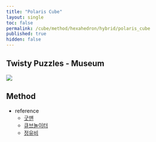 ```yaml
---
title: "Polaris Cube"
layout: single
toc: false
permalink: /cube/method/hexahedron/hybrid/polaris_cube
published: true
hidden: false
---
```


<head>
  <base target="_blank">
</head>



## Twisty Puzzles - Museum

<a href="https://twistypuzzles.com/app/museum/museum_showitem.php?pkey=7803">
  <img src="https://twistypuzzles.com/museum/large/07803-01.jpg">
</a>



## Method

- reference
  - [굿맨](https://youtu.be/tCUtRu769D8)
  - [큐브놀이터](https://youtu.be/0TGwXh52Bhc)
  - [정유비](https://youtu.be/EouTFsnvoDY)
